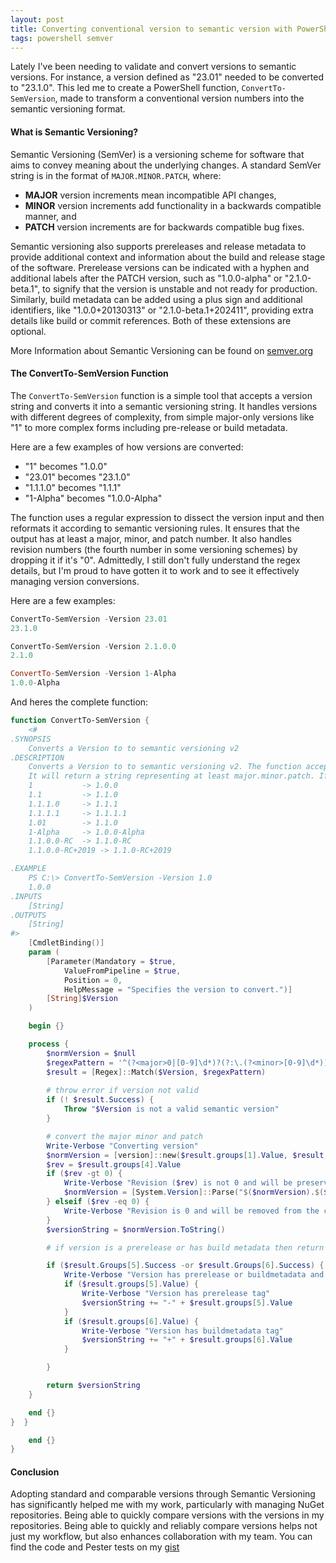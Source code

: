 ```yaml
---
layout: post
title: Converting conventional version to semantic version with PowerShell
tags: powershell semver 
---
```

Lately I've been needing to validate and convert versions to semantic versions. For instance, a version defined as "23.01" needed to be converted to "23.1.0". This led me to create a PowerShell function, `ConvertTo-SemVersion`, made to transform a conventional version numbers into the semantic versioning format.

#### What is Semantic Versioning?

Semantic Versioning (SemVer) is a versioning scheme for software that aims to convey meaning about the underlying changes. A standard SemVer string is in the format of `MAJOR.MINOR.PATCH`, where:

- **MAJOR** version increments mean incompatible API changes,
- **MINOR** version increments add functionality in a backwards compatible manner, and
- **PATCH** version increments are for backwards compatible bug fixes.

Semantic versioning also supports prereleases and release metadata to provide additional context and information about the build and release stage of the software. Prerelease versions can be indicated with a hyphen and additional labels after the PATCH version, such as "1.0.0-alpha" or "2.1.0-beta.1", to signify that the version is unstable and not ready for production. Similarly, build metadata can be added using a plus sign and additional identifiers, like "1.0.0+20130313" or "2.1.0-beta.1+202411", providing extra details like build or commit references. Both of these extensions are optional.

More Information about Semantic Versioning can be found on [semver.org](https://semver.org/)
#### The ConvertTo-SemVersion Function

The `ConvertTo-SemVersion` function is a simple tool that accepts a version string and converts it into a semantic versioning string. It handles versions with different degrees of complexity, from simple major-only versions like "1" to more complex forms including pre-release or build metadata.

Here are a few examples of how versions are converted:

- "1" becomes "1.0.0"
- "23.01" becomes "23.1.0"
- "1.1.1.0" becomes "1.1.1"
- "1-Alpha" becomes "1.0.0-Alpha"

The function uses a regular expression to dissect the version input and then reformats it according to semantic versioning rules. It ensures that the output has at least a major, minor, and patch number. It also handles revision numbers (the fourth number in some versioning schemes) by dropping it if it's "0". Admittedly, I still don't fully understand the regex details, but I'm proud to have gotten it to work and to see it effectively managing version conversions.

Here are a few examples:
```powershell
ConvertTo-SemVersion -Version 23.01
23.1.0​

ConvertTo-SemVersion -Version 2.1.0.0
2.1.0

ConvertTo-SemVersion -Version 1-Alpha
1.0.0-Alpha
```

And heres the complete function:
```powershell
function ConvertTo-SemVersion {
    <#
.SYNOPSIS
    Converts a Version to to semantic versioning v2
.DESCRIPTION
    Converts a Version to to semantic versioning v2. The function accepts a version as a string and will try to convert it.
    It will return a string representing at least major.minor.patch. If revision is 0 it will be dropped, unless is has a prerelease or buildmetadata.
    1           -> 1.0.0
    1.1         -> 1.1.0
    1.1.1.0     -> 1.1.1
    1.1.1.1     -> 1.1.1.1
    1.01        -> 1.1.0
    1-Alpha     -> 1.0.0-Alpha
    1.1.0.0-RC  -> 1.1.0-RC
    1.1.0.0-RC+2019 -> 1.1.0-RC+2019

.EXAMPLE
    PS C:\> ConvertTo-SemVersion -Version 1.0
    1.0.0
.INPUTS
    [String]
.OUTPUTS
    [String]
#>
    [CmdletBinding()]
    param (
        [Parameter(Mandatory = $true,
            ValueFromPipeline = $true,
            Position = 0,
            HelpMessage = "Specifies the version to convert.")]
        [String]$Version
    )

    begin {}

    process {
        $normVersion = $null
        $regexPattern = '^(?<major>0|[0-9]\d*)?(?:\.(?<minor>[0-9]\d*))?(?:\.(?<patch>0|[0-9]\d*))?(?:\.(?<build>0|[0-9]\d*))?(?:-(?<prerelease>(?:0|[0-9]\d*|\d*[a-zA-Z-][0-9a-zA-Z-]*)(?:\.(?:0|[1-9]\d*|\d*[a-zA-Z-][0-9a-zA-Z-]*))*))?(?:\+(?<buildmetadata>[0-9a-zA-Z-]+(?:\.[0-9a-zA-Z-]+)*))?$'
        $result = [Regex]::Match($Version, $regexPattern)
        
        # throw error if version not valid
        if (! $result.Success) {
            Throw "$Version is not a valid semantic version"
        }

        # convert the major minor and patch
        Write-Verbose "Converting version"
        $normVersion = [version]::new($result.groups[1].Value, $result.groups[2].Value, $result.groups[3].Value)
        $rev = $result.groups[4].Value
        if ($rev -gt 0) {
            Write-Verbose "Revision ($rev) is not 0 and will be preserved"
            $normVersion = [System.Version]::Parse("$($normVersion).$($result.groups[4].Value)")
        } elseif ($rev -eq 0) {
            Write-Verbose "Revision is 0 and will be removed from the converted version"
        }
        $versionString = $normVersion.ToString()

        # if version is a prerelease or has build metadata then return converted version with metadata

        if ($result.Groups[5].Success -or $result.Groups[6].Success) {
            Write-Verbose "Version has prerelease or buildmetadata and will be returned as is"
            if ($result.groups[5].Value) {
                Write-Verbose "Version has prerelease tag"
                $versionString += "-" + $result.groups[5].Value
            }
            if ($result.groups[6].Value) {
                Write-Verbose "Version has buildmetadata tag"
                $versionString += "+" + $result.groups[6].Value
            }

        }

        return $versionString
    }

    end {}
}  }

    end {}
}
```
#### Conclusion

Adopting standard and comparable versions through Semantic Versioning has significantly helped me with my work, particularly with managing NuGet repositories. Being able to quickly compare versions with the versions in my repositories.
Being able to quickly and reliably compare versions helps not just my workflow, but also enhances collaboration with my team. 
You can find the code and Pester tests on my [gist](https://gist.github.com/LindnerBrewery/5a4a7acdde660640cc86c6bf8c14ef0b)
